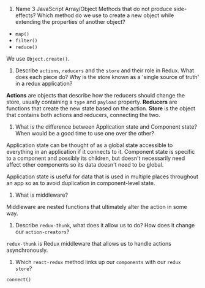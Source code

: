 1.  Name 3 JavaScript Array/Object Methods that do not produce side-effects? Which method do we use to create a new object while extending the properties of another object?

- `map()`
- `filter()`
- `reduce()`

We use `Object.create()`.

1.  Describe `actions`, `reducers` and the `store` and their role in Redux. What does each piece do? Why is the store known as a 'single source of truth' in a redux application?

**Actions** are objects that describe how the reducers should change the store,
usually containing a `type` and `payload` property. **Reducers** are functions
that create the new state based on the action. **Store** is the object that contains
both actions and reducers, connecting the two.

1.  What is the difference between Application state and Component state? When would be a good time to use one over the other?

Application state can be thought of as a global state accessible to everything in
an application if it connects to it. Component state is specific to a component
and possibly its children, but doesn't necessarily need affect other components
so its data doesn't need to be global.

Application state is useful for data that is used in multiple places throughout
an app so as to avoid duplication in component-level state. 

1.  What is middleware?

Middleware are nested functions that ultimately alter the action in some way.

1. Describe `redux-thunk`, what does it allow us to do? How does it change our `action-creators`?

`redux-thunk` is Redux middleware that allows us to handle actions asynchronously.

1.  Which `react-redux` method links up our `components` with our `redux store`?

`connect()`
